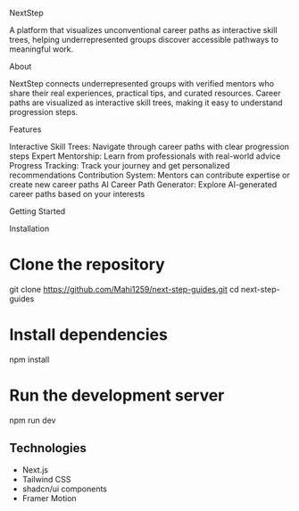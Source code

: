 NextStep

A platform that visualizes unconventional career paths as interactive skill trees, helping underrepresented groups discover accessible pathways to meaningful work.

About

NextStep connects underrepresented groups with verified mentors who share their real experiences, practical tips, and curated resources. Career paths are visualized as interactive skill trees, making it easy to understand progression steps.

Features

Interactive Skill Trees: Navigate through career paths with clear progression steps
Expert Mentorship: Learn from professionals with real-world advice
Progress Tracking: Track your journey and get personalized recommendations
Contribution System: Mentors can contribute expertise or create new career paths
AI Career Path Generator: Explore AI-generated career paths based on your interests

Getting Started

Installation
# Clone the repository
git clone https://github.com/Mahi1259/next-step-guides.git
cd next-step-guides

# Install dependencies
npm install

# Run the development server
npm run dev


## Technologies

- Next.js
- Tailwind CSS
- shadcn/ui components
- Framer Motion
